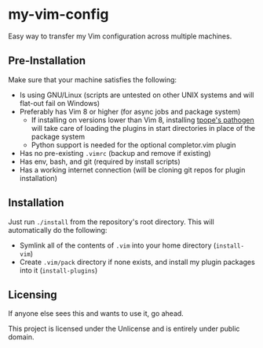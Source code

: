 # my-vim-config

Easy way to transfer my Vim configuration across multiple machines.

## Pre-Installation

Make sure that your machine satisfies the following:
- Is using GNU/Linux (scripts are untested on other UNIX systems and will
  flat-out fail on Windows)
- Preferably has Vim 8 or higher (for async jobs and package system)
  - If installing on versions lower than Vim 8, installing [tpope's pathogen][1]
    will take care of loading the plugins in start directories in place of the
    package system
  - Python support is needed for the optional completor.vim plugin
- Has no pre-existing `.vimrc` (backup and remove if existing)
- Has env, bash, and git (required by install scripts)
- Has a working internet connection (will be cloning git repos for plugin
  installation)

[1]: https://github.com/tpope/vim-pathogen

## Installation

Just run `./install` from the repository's root directory. This will
automatically do the following:
- Symlink all of the contents of `.vim` into your home directory (`install-vim`)
- Create `.vim/pack` directory if none exists, and install my plugin packages
  into it (`install-plugins`)

## Licensing

If anyone else sees this and wants to use it, go ahead.

This project is licensed under the Unlicense and is entirely under public
domain.
